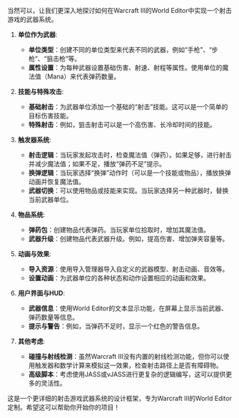 当然可以，让我们更深入地探讨如何在Warcraft III的World Editor中实现一个射击游戏的武器系统。

1. **单位作为武器**:
    - **单位类型**：创建不同的单位类型来代表不同的武器，例如“手枪”、“步枪”、“狙击枪”等。
    - **属性设置**：为每种武器设置基础伤害、射速、射程等属性。使用单位的魔法值（Mana）来代表弹药数量。

2. **技能与特殊攻击**:
    - **基础射击**：为武器单位添加一个基础的“射击”技能。这可以是一个简单的目标伤害技能。
    - **特殊射击**：例如，狙击射击可以是一个高伤害、长冷却时间的技能。

3. **触发器系统**:
    - **射击逻辑**：当玩家发起攻击时，检查魔法值（弹药）。如果足够，进行射击并减少魔法值；如果不足，播放“弹药不足”提示。
    - **换弹逻辑**：当玩家选择“换弹”动作时（可以是一个技能或物品），播放换弹动画并恢复魔法值。
    - **武器切换**：可以使用物品或技能来实现。当玩家选择另一种武器时，替换当前武器单位。

4. **物品系统**:
    - **弹药包**：创建物品代表弹药。当玩家单位拾取时，增加其魔法值。
    - **武器升级**：创建物品代表武器升级。例如，提高伤害、增加弹夹容量等。

5. **动画与效果**:
    - **导入资源**：使用导入管理器导入自定义的武器模型、射击动画、音效等。
    - **设置动画**：为武器单位的各种状态和动作设置相应的动画和效果。

6. **用户界面与HUD**:
    - **武器信息**：使用World Editor的文本显示功能，在屏幕上显示当前武器、弹药数量等信息。
    - **提示与警告**：例如，当弹药不足时，显示一个红色的警告信息。

7. **其他考虑**:
    - **碰撞与射线检测**：虽然Warcraft III没有内置的射线检测功能，但你可以使用触发器和数学计算来模拟这一效果，检查射击路径上是否有障碍物。
    - **高级脚本**：考虑使用JASS或vJASS进行更复杂的逻辑编写，这可以提供更多的灵活性。

这是一个更详细的射击游戏武器系统的设计框架，专为Warcraft III的World Editor定制。希望这可以帮助你开始你的项目！